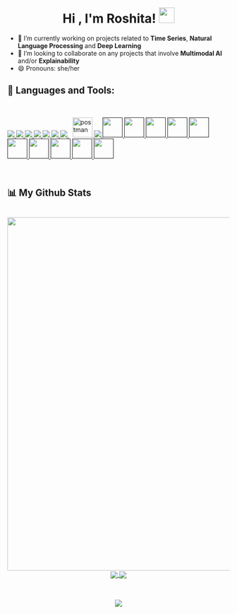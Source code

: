 <!-- **RoshitaB/RoshitaB** is a ✨ _special_ ✨ repository because its `README.md` (this file) appears on your GitHub profile. -->

<h1 align="center">Hi , I'm Roshita! <img src="https://media.giphy.com/media/hvRJCLFzcasrR4ia7z/giphy.gif" width="35"></h1>
    
- 🔭 I’m currently working on projects related to **Time Series**, **Natural Language Processing** and **Deep Learning** 
- 👯 I’m looking to collaborate on any projects that involve **Multimodal AI** and/or **Explainability**
- 😄 Pronouns: she/her


## 🚀 Languages and Tools:
<br>

<p align="left"> 
    <a href="https://www.java.com" target="_blank"> <img src="https://img.icons8.com/color/48/000000/java-coffee-cup-logo.png"/> </a>
    <a href="https://developer.mozilla.org/en-US/docs/Web/JavaScript" target="_blank"> <img src="https://img.icons8.com/color/48/000000/javascript.png"/> </a> 
    <a href="https://www.w3.org/html/" target="_blank"> <img src="https://img.icons8.com/color/48/000000/html-5.png"/> </a> 
    <a href="https://www.w3schools.com/css/" target="_blank"> <img src="https://img.icons8.com/color/48/000000/css3.png"/> </a> 
    <a href="https://getbootstrap.com" target="_blank"> <img src="https://img.icons8.com/color/48/000000/bootstrap.png"/> </a> 
    <a href="https://www.python.org" target="_blank"> <img src="https://img.icons8.com/color/48/000000/python.png"/> </a> 
    <a style="padding-right:8px;" href="https://www.mysql.com/" target="_blank"> <img src="https://img.icons8.com/fluent/50/000000/mysql-logo.png"/> </a>
    <a href="https://postman.com" target="_blank"> <img src="https://www.vectorlogo.zone/logos/getpostman/getpostman-icon.svg" alt="postman" width="45" height="45"/> </a>   
    <a href="https://git-scm.com/" target="_blank"> <img src="https://img.icons8.com/color/48/000000/git.png"/> </a> 
    <a href="" target="_blank"> <img src="https://img.icons8.com/color/48/000000/c-plus-plus-logo.png" width="45" height="45"/> </a> 
    <a href="" target="_blank"><img src="https://img.icons8.com/color/48/000000/c-programming.png" width="45" height="45"/> </a> 
    <a href="" target="_blank"><img src="https://img.icons8.com/color/48/000000/postgreesql.png" width="45" height="45"/> </a> 
    <a href="" target="_blank"><img src="https://img.icons8.com/color/50/000000/django.png" width="45" height="45"/> </a> 
    <a href="" target="_blank"><img src="https://img.icons8.com/color/344/tableau-software.png" width="45" height="45"/> </a> 
    <a href="" target="_blank"><img src="https://img.icons8.com/color/344/opencv.png" width="45" height="45"/> </a> 
    <a href="" target="_blank"><img src="https://img.icons8.com/color/344/pandas.png" width="45" height="45"/> </a> 
    <a href="" target="_blank"><img src="https://img.icons8.com/color/344/numpy.png" width="45" height="45"/> </a> 
    <a href="" target="_blank"><img src="https://img.icons8.com/color/2x/android-studio--v3.png" width="45" height="45"/> </a> 
    <a href="" target="_blank"><img src="https://img.icons8.com/color/452/tailwindcss.png" width="45" height="45"/> </a> 

</p>
<br/>


## 📊 My Github Stats

<br>
<div align="center">
  <a>
  <img align="center" src="https://github-readme-streak-stats.herokuapp.com/?user=RoshitaB&theme=react&hide_border=true" width="800">
  </a>
  <br/>
  <a href="https://github.com/RoshitaB/github-readme-stats" style="margin-top:100px;">
<img align="center" src="https://github-readme-stats.vercel.app/api/top-langs/?username=RoshitaB&theme=react&count_private=true&hide_border=true&text_color=fff&icon_color=03e8fc&title_color=03e8fc" />
 </a>
 <a href="https://github.com/RoshitaB/github-readme-stats">
    <img align="center" src="https://github-readme-stats.vercel.app/api?username=RoshitaB&count_private=true&theme=react&show_icons=true&hide_border=true&text_color=fff&icon_color=03e8fc&title_color=03e8fc&card_width=3&line_height=40" />
  </a>
</div>
<br/><br/>
<p align="center">
    <a href="https://github.com/RoshitaB/">
    <img align="center" src="https://activity-graph.herokuapp.com/graph?username=RoshitaB&theme=react-dark" />
  </a>
</p>
